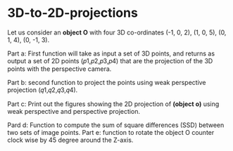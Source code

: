 # 3D-to-2D-projections
Let us consider an **object O** with four 3D co-ordinates (-1, 0, 2), (1, 0, 5), (0, 1, 4), (0, -1, 3).

Part a: First function will take as input a set of 3D points, and returns as output a set of 2D points (𝑝1,𝑝2,𝑝3,𝑝4) that are the projection of the 3D points with the perspective camera.

Part b: second function to project the points using weak perspective projection (𝑞1,𝑞2,𝑞3,𝑞4).

Part c: Print out the figures showing the 2D projection of **(object o)** using weak perspective and perspective projection.

Pard d: Function to compute the sum of square differences (SSD) between two sets of image points.
Part e: function to rotate the object O counter clock wise by 45 degree around the Z-axis.
